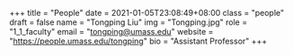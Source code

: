 +++
title = "People"
date = 2021-01-05T23:08:49+08:00
class = "people"
draft = false
name = "Tongping Liu"
img = "Tongping.jpg"
role = "1_1_faculty"
email = "tongping@umass.edu"
website = "https://people.umass.edu/tongping"
bio = "Assistant Professor"
+++

